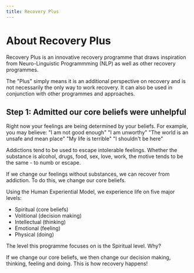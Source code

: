 ```yaml
---
title: Recovery Plus
---
```

# About Recovery Plus
Recovery Plus is an innovative recovery programme that draws inspiration from Neuro-Linguistic Programmming (NLP) as well as other recovery programmes.

The "Plus" simply means it is an additional perspective on recovery and is not necessarily the only way to work recovery. It can also be used in conjunction with other programmes and approaches.

## Step 1: Admitted our core beliefs were unhelpful

Right now your feelings are being determined by your beliefs. For example, you may believe:
"I am not good enough"
"I am unworthy"
"The world is an unsafe and mean place"
"My life is terrible"
"I shouldn't be here"

Addictions tend to be used to escape intolerable feelings. Whether the substance is alcohol, drugs, food, sex, love, work, the motive tends to be the same - to numb or escape.

If we change our feelings without substances, we can recover from addiction. To do this, we change our core beliefs.

Using the Human Experiential Model, we experience life on five major levels:
- Spiritual (core beliefs)
- Volitional (decision making)
- Intellectual (thinking)
- Emotional (feeling)
- Physical (doing)

The level this programme focuses on is the Spiritual level. Why?

If we change our core beliefs, we then change our decision making, thinking, feeling and doing. This is how recovery happens!
